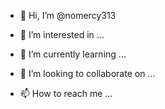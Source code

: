 - 👋 Hi, I’m @nomercy313

- 👀 I’m interested in ...
- 🌱 I’m currently learning ...
- 💞️ I’m looking to collaborate on ...
- 📫 How to reach me ...

<!---
nomercy313/nomercy313 is a ✨ special ✨ repository because its `README.md` (this file) appears on your GitHub profile.
You can click the Preview link to take a look at your changes.
